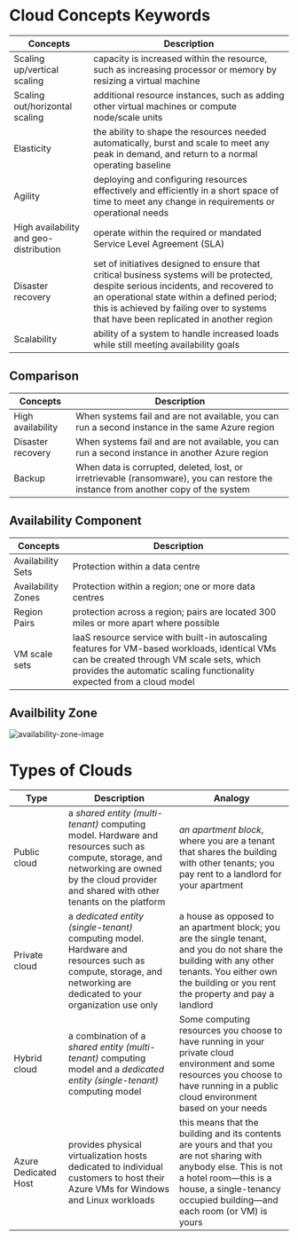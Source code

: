 # Cloud Concepts Keywords
| Concepts | Description |
| --- | --- |
| Scaling up/vertical scaling | capacity is increased within the resource, such as increasing processor or memory by resizing a virtual machine |
| Scaling out/horizontal scaling | additional resource instances, such as adding other virtual machines or compute node/scale units |
| Elasticity | the ability to shape the resources needed automatically, burst and scale to meet any peak in demand, and return to a normal operating baseline |
| Agility | deploying and configuring resources effectively and efficiently in a short space of time to meet any change in requirements or operational needs |
| High availability and geo-distribution | operate within the required or mandated Service Level Agreement (SLA) |
| Disaster recovery | set of initiatives designed to ensure that critical business systems will be protected, despite serious incidents, and recovered to an operational state within a defined period; this is achieved by failing over to systems that have been replicated in another region |
| Scalability | ability of a system to handle increased loads while still meeting availability goals |

## Comparison
| Concepts | Description |
| --- | --- |
| High availability | When systems fail and are not available, you can run a second instance in the same Azure region |
| Disaster recovery | When systems fail and are not available, you can run a second instance in another Azure region |
| Backup | When data is corrupted, deleted, lost, or irretrievable (ransomware), you can restore the instance from another copy of the system |

## Availability Component
| Concepts | Description |
| --- | --- |
| Availability Sets | Protection within a data centre |
| Availability Zones | Protection within a region; one or more data centres |
| Region Pairs | protection across a region; pairs are located 300 miles or more apart where possible | 
| VM scale sets | IaaS resource service with built-in autoscaling features for VM-based workloads, identical VMs can be created through VM scale sets, which provides the automatic scaling functionality expected from a cloud model |

## Availbility Zone
![availability-zone-image](https://learn.microsoft.com/en-us/azure/reliability/media/availability-zones.png)

# Types of Clouds
| Type | Description | Analogy |
| --- | --- | --- |
| Public cloud | a *shared entity (multi-tenant)* computing model. Hardware and resources such as compute, storage, and networking are owned by the cloud provider and shared with other tenants on the platform | *an apartment block*, where you are a tenant that shares the building with other tenants; you pay rent to a landlord for your apartment |
| Private cloud | a *dedicated entity (single-tenant)* computing model. Hardware and resources such as compute, storage, and networking are dedicated to your organization use only | a house as opposed to an apartment block; you are the single tenant, and you do not share the building with any other tenants. You either own the building or you rent the property and pay a landlord |
| Hybrid cloud | a combination of a *shared entity (multi-tenant)* computing model and a *dedicated entity (single-tenant)* computing model | Some computing resources you choose to have running in your private cloud environment and some resources you choose to have running in a public cloud environment based on your needs |
| Azure Dedicated Host |  provides physical virtualization hosts dedicated to individual customers to host their Azure VMs for Windows and Linux workloads | this means that the building and its contents are yours and that you are not sharing with anybody else. This is not a hotel room—this is a house, a single-tenancy occupied building—and each room (or VM) is yours |